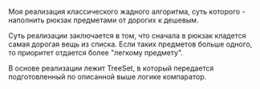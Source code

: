 Моя реализация классического жадного алгоритма, суть которого - наполнить рюкзак предметами от дорогих к дешевым.

Суть реализации заключается в том, что сначала в рюкзак кладется самая дорогая вещь из списка. Если таких
предметов больше одного, то приоритет отдается более "легкому предмету".

В основе реализации лежит TreeSet, в который передается подготовленный по описанной выше логике компаратор.
